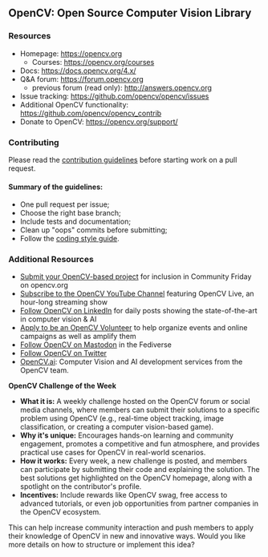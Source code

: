 ## OpenCV: Open Source Computer Vision Library


### Resources

* Homepage: <https://opencv.org>
  * Courses: <https://opencv.org/courses>
* Docs: <https://docs.opencv.org/4.x/>
* Q&A forum: <https://forum.opencv.org>
  * previous forum (read only): <http://answers.opencv.org>
* Issue tracking: <https://github.com/opencv/opencv/issues>
* Additional OpenCV functionality: <https://github.com/opencv/opencv_contrib>
* Donate to OpenCV: <https://opencv.org/support/>


### Contributing

Please read the [contribution guidelines](https://github.com/opencv/opencv/wiki/How_to_contribute) before starting work on a pull request.

#### Summary of the guidelines:

* One pull request per issue;
* Choose the right base branch;
* Include tests and documentation;
* Clean up "oops" commits before submitting;
* Follow the [coding style guide](https://github.com/opencv/opencv/wiki/Coding_Style_Guide).

### Additional Resources

* [Submit your OpenCV-based project](https://form.jotform.com/233105358823151) for inclusion in Community Friday on opencv.org
* [Subscribe to the OpenCV YouTube Channel](http://youtube.com/@opencvofficial) featuring OpenCV Live, an hour-long streaming show
* [Follow OpenCV on LinkedIn](http://linkedin.com/company/opencv/) for daily posts showing the state-of-the-art in computer vision & AI
* [Apply to be an OpenCV Volunteer](https://form.jotform.com/232745316792159) to help organize events and online campaigns as well as amplify them
* [Follow OpenCV on Mastodon](http://mastodon.social/@opencv) in the Fediverse
* [Follow OpenCV on Twitter](https://twitter.com/opencvlive)
* [OpenCV.ai](https://opencv.ai): Computer Vision and AI development services from the OpenCV team.

**OpenCV Challenge of the Week**

- **What it is:** A weekly challenge hosted on the OpenCV forum or social media channels, where members can submit their solutions to a specific problem using OpenCV (e.g., real-time object tracking, image classification, or creating a computer vision-based game).
- **Why it's unique:** Encourages hands-on learning and community engagement, promotes a competitive and fun atmosphere, and provides practical use cases for OpenCV in real-world scenarios.
- **How it works:** Every week, a new challenge is posted, and members can participate by submitting their code and explaining the solution. The best solutions get highlighted on the OpenCV homepage, along with a spotlight on the contributor's profile.
- **Incentives:** Include rewards like OpenCV swag, free access to advanced tutorials, or even job opportunities from partner companies in the OpenCV ecosystem.

This can help increase community interaction and push members to apply their knowledge of OpenCV in new and innovative ways. Would you like more details on how to structure or implement this idea?
